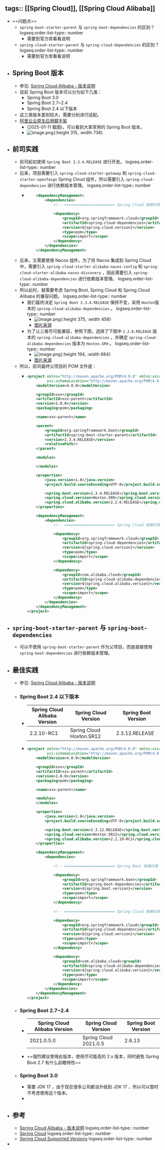 tags:: [[Spring Cloud]], [[Spring Cloud Alibaba]]
---

- ==问题点==
	- `spring-boot-starter-parent` 与  `spring-boot-dependencies` 的区别？
	  logseq.order-list-type:: number
		- 需要到官方库看看说明
	- `spring-cloud-starter-parent` 与 `spring-cloud-dependencies` 的区别？
	  logseq.order-list-type:: number
		- 需要到官方库看看说明
- ## Spring Boot 版本
	- 参见: [Spring Cloud Alibaba - 版本说明](https://github.com/alibaba/spring-cloud-alibaba/wiki/%E7%89%88%E6%9C%AC%E8%AF%B4%E6%98%8E)
	- 目前 Spring Boot 版本可以分为如下几类：
		- Spring Boot 3.0
		- Spring Boot 2.7~2.4
		- Spring Boot 2.4 以下版本
	- 这三类版本差别较大，需要分别进行适配。
	- [阿里云云原生应用脚手架](https://start.aliyun.com/bootstrap.html)
		- (2025-01-11 截图)，可以看到大家常用的 Spring Boot 版本。
		- ![image.png](../assets/image_1736579626156_0.png){:height 315, :width 738}
- ## 前司实践
	- 前司起初使用 `Spring Boot 2.3.4.RELEASE` 进行开发。
	  logseq.order-list-type:: number
	- 后来，项目需要引入 `spring-cloud-starter-gateway` 和  `spring-cloud-starter-openfeign` Spring Cloud 组件，所以需要引入 `spring-cloud-dependencies` 进行依赖版本管理。
	  logseq.order-list-type:: number
		- ``` xml
		      <dependencyManagement>
		          <dependencies>
		              <!-- ======================= Spring Cloud 依赖约束 ======================= -->
		  
		              <dependency>
		                  <groupId>org.springframework.cloud</groupId>
		                  <artifactId>spring-cloud-dependencies</artifactId>
		                  <version>${spring.cloud.version}</version>
		                  <type>pom</type>
		                  <scope>import</scope>
		              </dependency>
		          </dependencies>
		      </dependencyManagement>
		  ```
	- 后来，又需要使用 Nacos 组件，为了将 Nacos 集成到 Spring Cloud 中，需要引入 `spring-cloud-starter-alibaba-nacos-config` 和 `spring-cloud-starter-alibaba-nacos-discovery` ，因此需要引入 `spring-cloud-alibaba-dependencies` 进行依赖版本管理。
	  logseq.order-list-type:: number
	- 所以此时，就需要考虑 Spring Boot, Spring Cloud 和 Spring Cloud Alibaba 的兼容问题。
	  logseq.order-list-type:: number
		- 我们最终决定 `Spring Boot 2.3.4.RELEASE` 保持不变，采用 `Hoxton`版本的 `spring-cloud-alibaba-dependencies` 。
		  logseq.order-list-type:: number
			- ![image.png](../assets/image_1736583063124_0.png){:height 375, :width 458}
			- [图片来源](https://spring.io/projects/spring-cloud)
		- 为了让三者尽可能兼容，参照下图，选择了下图中 `2.2.6.RELEASE` 版本的 `spring-cloud-alibaba-dependencies` ，并确定 `spring-cloud-alibaba-dependencies` 版本为 `Hoxton.SR9` 。
		  logseq.order-list-type:: number
			- ![image.png](../assets/image_1736583316828_0.png){:height 194, :width 664}
			- [图片来源](https://github.com/alibaba/spring-cloud-alibaba/wiki/%E7%89%88%E6%9C%AC%E8%AF%B4%E6%98%8E#22x-%E5%88%86%E6%94%AF)
	- 所以，前司最终父项目的 POM 文件是：
		- ``` xml
		  <project xmlns="http://maven.apache.org/POM/4.0.0" xmlns:xsi="http://www.w3.org/2001/XMLSchema-instance"
		           xsi:schemaLocation="http://maven.apache.org/POM/4.0.0 http://maven.apache.org/xsd/maven-4.0.0.xsd">
		      <modelVersion>4.0.0</modelVersion>
		  
		      <groupId>xxx</groupId>
		      <artifactId>xxx-parent</artifactId>
		      <version>1.0.0</version>
		      <packaging>pom</packaging>
		  
		      <name>xxx-parent</name>
		  
		      <parent>
		          <groupId>org.springframework.boot</groupId>
		          <artifactId>spring-boot-starter-parent</artifactId>
		          <version>2.3.4.RELEASE</version>
		          <relativePath/>
		      </parent>
		  
		      <modules>
		  
		      </modules>
		  
		      <properties>
		          <java.version>1.8</java.version>
		          <project.build.sourceEncoding>UTF-8</project.build.sourceEncoding>
		  
		          <spring.boot.version>2.3.4.RELEASE</spring.boot.version>
		          <spring.cloud.version>Hoxton.SR9</spring.cloud.version>
		          <spring.cloud.alibaba.version>2.2.6.RELEASE</spring.cloud.alibaba.version>
		      </properties>
		  
		      <dependencyManagement>
		          <dependencies>
		              <!-- ======================= Spring Cloud 依赖约束 ======================= -->
		  
		              <dependency>
		                  <groupId>org.springframework.cloud</groupId>
		                  <artifactId>spring-cloud-dependencies</artifactId>
		                  <version>${spring.cloud.version}</version>
		                  <type>pom</type>
		                  <scope>import</scope>
		              </dependency>
		  
		              <dependency>
		                  <groupId>com.alibaba.cloud</groupId>
		                  <artifactId>spring-cloud-alibaba-dependencies</artifactId>
		                  <version>${spring.cloud.alibaba.version}</version>
		                  <type>pom</type>
		                  <scope>import</scope>
		              </dependency>
		          </dependencies>
		      </dependencyManagement>
		  </project>
		  ```
- ## `spring-boot-starter-parent` 与  `spring-boot-dependencies`
	- 可以不使用 `spring-boot-starter-parent` 作为父项目，而是直接使用 `spring-boot-dependencies` 进行依赖版本管理。
- ## 最佳实践
	- 参见: [Spring Cloud Alibaba - 版本说明](https://github.com/alibaba/spring-cloud-alibaba/wiki/%E7%89%88%E6%9C%AC%E8%AF%B4%E6%98%8E)
	- ### Spring Boot 2.4 以下版本
		- | Spring Cloud Alibaba Version | Spring Cloud Version | Spring Boot Version |
		  | ---- | ---- | ---- |
		  | 2.2.10-RC1 | Spring Cloud Hoxton.SR12 | 2.3.12.RELEASE |
		- ``` xml
		  <project xmlns="http://maven.apache.org/POM/4.0.0" xmlns:xsi="http://www.w3.org/2001/XMLSchema-instance"
		           xsi:schemaLocation="http://maven.apache.org/POM/4.0.0 http://maven.apache.org/xsd/maven-4.0.0.xsd">
		      <modelVersion>4.0.0</modelVersion>
		  
		      <groupId>xxx</groupId>
		      <artifactId>xxx-parent</artifactId>
		      <version>1.0.0</version>
		      <packaging>pom</packaging>
		  
		      <name>xxx-parent</name>
		  
		      <modules>
		      </modules>
		  
		      <properties>
		          <java.version>1.8</java.version>
		          <project.build.sourceEncoding>UTF-8</project.build.sourceEncoding>
		  
		          <spring.boot.version>2.3.12.RELEASE</spring.boot.version>
		          <spring.cloud.version>Hoxton.SR12</spring.cloud.version>
		          <spring.cloud.alibaba.version>2.2.10-RC1</spring.cloud.alibaba.version>
		      </properties>
		  
		      <dependencyManagement>
		          <dependencies>
		            
		              <!-- ======================= Spring Boot 依赖约束 ======================= -->
		  
		              <dependency>
		                  <groupId>org.springframework.boot</groupId>
		                  <artifactId>spring-boot-dependencies</artifactId>
		                  <version>${spring.boot.version}</version>
		                  <type>pom</type>
		                  <scope>import</scope>
		              </dependency>
		            
		              <!-- ======================= Spring Cloud 依赖约束 ======================= -->
		  
		              <dependency>
		                  <groupId>org.springframework.cloud</groupId>
		                  <artifactId>spring-cloud-dependencies</artifactId>
		                  <version>${spring.cloud.version}</version>
		                  <type>pom</type>
		                  <scope>import</scope>
		              </dependency>
		  
		              <dependency>
		                  <groupId>com.alibaba.cloud</groupId>
		                  <artifactId>spring-cloud-alibaba-dependencies</artifactId>
		                  <version>${spring.cloud.alibaba.version}</version>
		                  <type>pom</type>
		                  <scope>import</scope>
		              </dependency>
		          </dependencies>
		      </dependencyManagement>
		  </project>
		  ```
	- ### Spring Boot 2.7~2.4
		- | Spring Cloud Alibaba Version | Spring Cloud Version | Spring Boot Version |
		  | ---- | ---- | ---- |
		  | 2021.0.5.0 | Spring Cloud 2021.0.5 | 2.6.13 |
		- ==强烈建议使用此版本，使用尽可能高的 2.x 版本，同时避免 Spring Boot 2.7 有什么前瞻特性==
	- ### Spring Boot 3.0
		- 需要 JDK 17 ，由于现在很多公司都没升级到 JDK 17 ，所以可以暂时不考虑使用这个版本。
		-
- ## 参考
	- [Spring Cloud Alibaba - 版本说明](https://github.com/alibaba/spring-cloud-alibaba/wiki/%E7%89%88%E6%9C%AC%E8%AF%B4%E6%98%8E#22x-%E5%88%86%E6%94%AF)
	  logseq.order-list-type:: number
	- [Spring Cloud](https://spring.io/projects/spring-cloud)
	  logseq.order-list-type:: number
	- [Spring Cloud Supported Versions](https://github.com/spring-cloud/spring-cloud-release/wiki/Supported-Versions#supported-releases)
	  logseq.order-list-type:: number
-